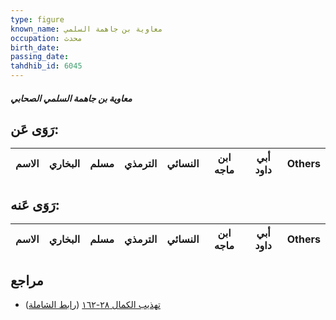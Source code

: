 ```yaml
---
type: figure
known_name: معاوية بن جاهمة السلمي
occupation: محدث
birth_date:
passing_date:
tahdhib_id: 6045
---
```

##### معاوية بن جاهمة السلمي الصحابي

## رَوَى عَن:
| الاسم | البخاري | مسلم | الترمذي | النسائي | ابن ماجه | أبي داود | Others |
| ----- | ------- | ---- | ------- | ------- | -------- | -------- | ------ |
## رَوَى عَنه:
| الاسم | البخاري | مسلم | الترمذي | النسائي | ابن ماجه | أبي داود | Others |
| ----- | ------- | ---- | ------- | ------- | -------- | -------- | ------ |
## مراجع
- [تهذيب الكمال ٢٨-١٦٢](obsidian://open?vault=Tahdhib-al-Kamal&file=Figures/٦٠٤٥-معاوية%20بن%20جاهمة%20السلمي%20الصحابي) ([رابط الشاملة](https://shamela.ws/book/3722/15137))